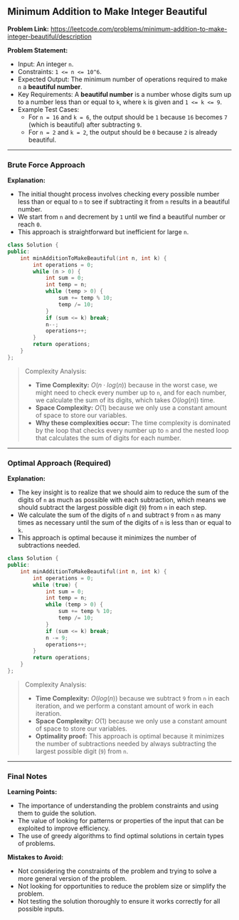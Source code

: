 ## Minimum Addition to Make Integer Beautiful
**Problem Link:** https://leetcode.com/problems/minimum-addition-to-make-integer-beautiful/description

**Problem Statement:**
- Input: An integer `n`.
- Constraints: `1 <= n <= 10^6`.
- Expected Output: The minimum number of operations required to make `n` a **beautiful number**.
- Key Requirements: A **beautiful number** is a number whose digits sum up to a number less than or equal to `k`, where `k` is given and `1 <= k <= 9`.
- Example Test Cases:
  - For `n = 16` and `k = 6`, the output should be `1` because `16` becomes `7` (which is beautiful) after subtracting `9`.
  - For `n = 2` and `k = 2`, the output should be `0` because `2` is already beautiful.

---

### Brute Force Approach

**Explanation:**
- The initial thought process involves checking every possible number less than or equal to `n` to see if subtracting it from `n` results in a beautiful number.
- We start from `n` and decrement by `1` until we find a beautiful number or reach `0`.
- This approach is straightforward but inefficient for large `n`.

```cpp
class Solution {
public:
    int minAdditionToMakeBeautiful(int n, int k) {
        int operations = 0;
        while (n > 0) {
            int sum = 0;
            int temp = n;
            while (temp > 0) {
                sum += temp % 10;
                temp /= 10;
            }
            if (sum <= k) break;
            n--;
            operations++;
        }
        return operations;
    }
};
```

> Complexity Analysis:
> - **Time Complexity:** $O(n \cdot log(n))$ because in the worst case, we might need to check every number up to `n`, and for each number, we calculate the sum of its digits, which takes $O(log(n))$ time.
> - **Space Complexity:** $O(1)$ because we only use a constant amount of space to store our variables.
> - **Why these complexities occur:** The time complexity is dominated by the loop that checks every number up to `n` and the nested loop that calculates the sum of digits for each number.

---

### Optimal Approach (Required)

**Explanation:**
- The key insight is to realize that we should aim to reduce the sum of the digits of `n` as much as possible with each subtraction, which means we should subtract the largest possible digit (`9`) from `n` in each step.
- We calculate the sum of the digits of `n` and subtract `9` from `n` as many times as necessary until the sum of the digits of `n` is less than or equal to `k`.
- This approach is optimal because it minimizes the number of subtractions needed.

```cpp
class Solution {
public:
    int minAdditionToMakeBeautiful(int n, int k) {
        int operations = 0;
        while (true) {
            int sum = 0;
            int temp = n;
            while (temp > 0) {
                sum += temp % 10;
                temp /= 10;
            }
            if (sum <= k) break;
            n -= 9;
            operations++;
        }
        return operations;
    }
};
```

> Complexity Analysis:
> - **Time Complexity:** $O(log(n))$ because we subtract `9` from `n` in each iteration, and we perform a constant amount of work in each iteration.
> - **Space Complexity:** $O(1)$ because we only use a constant amount of space to store our variables.
> - **Optimality proof:** This approach is optimal because it minimizes the number of subtractions needed by always subtracting the largest possible digit (`9`) from `n`.

---

### Final Notes

**Learning Points:**
- The importance of understanding the problem constraints and using them to guide the solution.
- The value of looking for patterns or properties of the input that can be exploited to improve efficiency.
- The use of greedy algorithms to find optimal solutions in certain types of problems.

**Mistakes to Avoid:**
- Not considering the constraints of the problem and trying to solve a more general version of the problem.
- Not looking for opportunities to reduce the problem size or simplify the problem.
- Not testing the solution thoroughly to ensure it works correctly for all possible inputs.